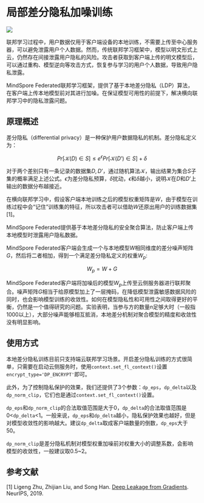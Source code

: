 # 局部差分隐私加噪训练

<a href="https://gitee.com/mindspore/docs/blob/master/docs/federated/docs/source_zh_cn/local_differential_privacy_training_noise.md" target="_blank"><img src="https://mindspore-website.obs.cn-north-4.myhuaweicloud.com/website-images/master/resource/_static/logo_source.png"></a>

联邦学习过程中，用户数据仅用于客户端设备的本地训练，不需要上传至中心服务器，可以避免泄露用户个人数据。然而，传统联邦学习框架中，模型以明文形式上云，仍然存在间接泄露用户隐私的风险。攻击者获取到客户端上传的明文模型后，可以通过重构、模型逆向等攻击方式，恢复参与学习的用户个人数据，导致用户隐私泄露。

MindSpore Federated联邦学习框架，提供了基于本地差分隐私（LDP）算法，在客户端上传本地模型前对其进行加噪。在保证模型可用性的前提下，解决横向联邦学习中的隐私泄露问题。

## 原理概述

差分隐私（differential privacy）是一种保护用户数据隐私的机制。差分隐私定义为：

$$
Pr[\mathcal{K}(D)\in S] \le e^{\epsilon} Pr[\mathcal{K}(D’) \in S]+\delta​
$$

对于两个差别只有一条记录的数据集$D, D’$，通过随机算法$\mathcal{K}$，输出结果为集合$S$子集的概率满足上述公式。$\epsilon$为差分隐私预算，$\delta$扰动，$\epsilon$和$\delta$越小，说明$\mathcal{K}$在$D$和$D’$上输出的数据分布越接近。

在横向联邦学习中，假设客户端本地训练之后的模型权重矩阵是$W$，由于模型在训练过程中会“记住”训练集的特征，所以攻击者可以借助$W$还原出用户的训练数据集[1]。

MindSpore Federated提供基于本地差分隐私的安全聚合算法，防止客户端上传本地模型时泄露用户隐私数据。

MindSpore Federated客户端会生成一个与本地模型$W$相同维度的差分噪声矩阵$G$，然后将二者相加，得到一个满足差分隐私定义的权重$W_p$:

$$
W_p=W+G
$$

MindSpore Federated客户端将加噪后的模型$W_p$上传至云侧服务器进行联邦聚合。噪声矩阵$G$相当于给原模型加上了一层掩码，在降低模型泄露敏感数据风险的同时，也会影响模型训练的收敛性。如何在模型隐私性和可用性之间取得更好的平衡，仍然是一个值得研究的问题。实验表明，当参与方的数量$n$足够大时（一般指1000以上），大部分噪声能够相互抵消，本地差分机制对聚合模型的精度和收敛性没有明显影响。

## 使用方式

本地差分隐私训练目前只支持端云联邦学习场景。开启差分隐私训练的方式很简单，只需要在启动云侧服务时，使用`context.set_fl_context()`设置`encrypt_type='DP_ENCRYPT'`即可。

此外，为了控制隐私保护的效果，我们还提供了3个参数：`dp_eps`，`dp_delta`以及`dp_norm_clip`，它们也是通过`context.set_fl_context()`设置。

`dp_eps`和`dp_norm_clip`的合法取值范围是大于0，`dp_delta`的合法取值范围是0<`dp_delta`<1。一般来说，`dp_eps`和`dp_delta`越小，隐私保护效果也越好，但是对模型收敛性的影响越大。建议`dp_delta`取成客户端数量的倒数，`dp_eps`大于50。

`dp_norm_clip`是差分隐私机制对模型权重加噪前对权重大小的调整系数，会影响模型的收敛性，一般建议取0.5~2。

## 参考文献

[1] Ligeng Zhu, Zhijian Liu, and Song Han. [Deep Leakage from Gradients](http://arxiv.org/pdf/1906.08935.pdf). NeurIPS, 2019.
